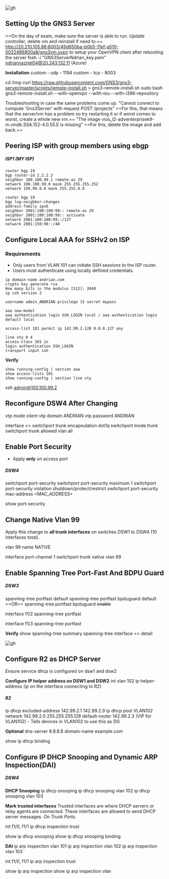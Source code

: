 
![gh](https://raw.githubusercontent.com/ndriannazriel04/Advanced-Network-Tech/main/obsidian/images1732526463000wtzsqk.png)

## Setting Up the GNS3 Server
==On the day of exam, make sure the server is able to run. Update controller, delete vm and reinstall if need to.==
http://20.210.105.88:8003/49d650ba-b0b5-11ef-a510-0022486800a8/gns3vm.ovpn to setup your OpenVPN client after rebooting the server
fssh -i "GNS3ServerNdrian_key.pem" ndriannazriel04@20.243.132.11 (Azure)

**Installation**
custom - udp - 1194
custom - tcp - 8003

cd /tmp
curl https://raw.githubusercontent.com/GNS3/gns3-server/master/scripts/remote-install.sh > gns3-remote-install.sh
sudo bash gns3-remote-install.sh --with-openvpn --with-iou --with-i386-repository

Troubleshooting in case the same problems come up.
"Cannot connect to compute 'Gns3Server' with request POST /projects"
==For this, that means that the server/vm has a problem so try restarting it or if worst comes to worst, create a whole new vm.==
"The image vios_l2-adventerprisek9-m.vmdk.SSA.152-4.0.55.E is missing"
==For this, delete the image and add back.==


## Peering ISP with group members using ebgp

##### ISP1 (MY ISP)
``` 
router bgp 19
bgp router-id 2.2.2.2 
neighbor 100.100.99.1 remote-as 29
network 100.100.99.0 mask 255.255.255.252
network 150.99.0.0 mask 255.255.0.0

router bgp 19
bgp log-neighbor-changes
address-family ipv6
neighbor 2001:100:100:99:: remote-as 29
neighbor 2001:100:100:99:: activate
network 2001:100:100:99::/127
network 2001:150:99::/48
```

## Configure Local AAA for SSHv2 on ISP

### Requirements 
- Only users from VLAN 101 can initiate SSH sessions to the ISP router.
- Users must authenticate using locally defined credentials.

```
ip domain-name andrian.com
crypto key generate rsa
How many bits in the modulus [512]: 2048
ip ssh version 2

username admin_ANDRIAN privilege 15 secret mypass

aaa new-model
aaa authentication login SSH_LOGIN local / aaa authentication login default local

access-list 101 permit ip 142.99.2.128 0.0.0.127 any

line vty 0 4
access-class 101 in
login authentication SSH_LOGIN
transport input ssh
```

**Verify**
```show ip ssh
show running-config | section aaa
show access-lists 101
show running-config | section line vty
```

ssh admin@100.100.99.2

## Reconfigure DSW4 After Changing

vtp mode client
vtp domain ANDRIAN
vtp password ANDRIAN

interface <>
switchport trunk encapsulation dot1q
switchport mode trunk
switchport trunk allowed vlan all

## Enable Port Security

- Apply **only** on access port

##### DSW4
switchport port-security
switchport port-security maximum 1
switchport port-security violation shutdown/protect/restrict
switchport port-security mac-address <MAC_ADDRESS>

show port-security

## Change Native Vlan 99
Apply this change to **all trunk interfaces** on switches DSW1 to DSW4 (10 interfaces total).

vlan 99
name NATIVE

interface port-channel 1
switchport trunk native vlan 99

## Enable Spanning Tree Port-Fast And BDPU Guard

##### DSW3
spanning-tree portfast default
spanning-tree portfast bpduguard default
==OR==
spanning-tree portfast bpduguard ~~enable~~

interface f1/2
spanning-tree portfast

interface f1/3
spanning-tree portfast

**Verify**
show spanning-tree summary
spanning-tree interface <> detail

![gh](https://raw.githubusercontent.com/ndriannazriel04/Advanced-Network-Tech/main/obsidian/images1733155874000jpxsa3.png)

## Configure R2 as DHCP Server
Ensure service dhcp is configured on dsw1 and dsw2

**Configure IP helper address on DSW1 and DSW2**
int vlan 102
ip helper-address (ip on the interface connecting to R2)

##### R2
ip dhcp excluded-address 142.99.2.1 142.99.2.9
ip dhcp pool VLAN102
network 142.99.2.0 255.255.255.128
default-router 142.99.2.3 (VIP for VLAN102) - Tells devices in VLAN102 to use this as DG

**Optional**
dns-server 8.8.8.8
domain-name example.com

show ip dhcp binding

## Configure IP DHCP Snooping and Dynamic ARP Inspection(DAI)

##### DSW4 
**DHCP Snooping**
ip dhcp snooping
ip dhcp snooping vlan 102
ip dhcp snooping vlan 103

**Mark trusted interfaces**
Trusted interfaces are where DHCP servers or relay agents are connected. These interfaces are allowed to send DHCP server messages. *On Trunk Ports.*

int f1/0, f1/1 
ip dhcp inspection trust

show ip dhcp snooping
show ip dhcp snooping binding

**DAI**
ip arp inspection vlan 101
ip arp inspection vlan 102
ip arp inspection vlan 103

int f1/0, f1/1
ip arp inspection trust

show ip arp inspection
show ip arp inspection vlan <vlan-id>
